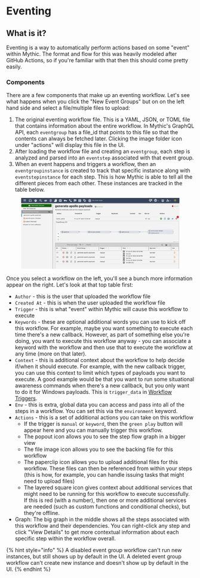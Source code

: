 # Eventing

## What is it?

Eventing is a way to automatically perform actions based on some "event" within Mythic. The format and flow for this was heavily modeled after GitHub Actions, so if you're familiar with that then this should come pretty easily.

### Components

There are a few components that make up an eventing workflow. Let's see what happens when you click the "New Event Groups" but on on the left hand side and select a file/multiple files to upload:

1. The original eventing workflow file. This is a YAML, JSON, or TOML file that contains information about the entire workflow. In Mythic's GraphQL API, each `eventgroup` has a file\_id that points to this file so that the contents can always be fetched later. Clicking the image folder icon under "actions" will display this file in the UI.
2. After loading the workflow file and creating an `eventgroup`, each step is analyzed and parsed into an `eventstep` associated with that event group.
3. When an event happens and triggers a workflow, then an `eventgroupinstance` is created to track that specific instance along with `eventstepinstance` for each step. This is how Mythic is able to tell all the different pieces from each other. These instances are tracked in the table below.

<figure><img src="../../../.gitbook/assets/image (19).png" alt=""><figcaption></figcaption></figure>

Once you select a workflow on the left, you'll see a bunch more information appear on the right. Let's look at that top table first:

* `Author` - this is the user that uploaded the workflow file
* `Created At` - this is when the user uploaded the workflow file
* `Trigger` - this is what "event" within Mythic will cause this workflow to execute
* `Keywords` - these are optional additional words you can use to kick off this workflow. For example, maybe you want something to execute each time there's a new callback. However, as part of something else you're doing, you want to execute this workflow anyway - you can associate a keyword with the workflow and then use that to execute the workflow at any time (more on that later).
* `Context` - this is additional context about the workflow to help decide if/when it should execute. For example, with the new callback trigger, you can use this context to limit which types of payloads you want to execute. A good example would be that you want to run some situational awareness commands when there's a new callback, but you only want to do it for Windows payloads. This is `trigger_data` in [Workflow Triggers](workflow-triggers.md).
* `Env` - this is extra, global data you can access and pass into all of the steps in a workflow. You can set this via the `environment` keyword.
* `Actions` - this is a set of additional actions you can take on this workflow
  * If the trigger is `manual` or `keyword`, then the `green play` button will appear here and you can manually trigger this workflow.
  * The popout icon allows you to see the step flow graph in a bigger view
  * The file image icon allows you to see the backing file for this workflow
  * The paperclip icon allows you to upload additional files for this workflow. These files can then be referenced from within your steps (this is how, for example, you can handle issuing tasks that might need to upload files)
  * The layered square icon gives context about additional services that might need to be running for this workflow to execute successfully. If this is red (with a number), then one or more additional services are needed (such as custom functions and conditional checks), but they're offline.
* Graph: The big graph in the middle shows all the steps associated with this workflow and their dependencies. You can right-click any step and click "View Details" to get more contextual information about each specific step within the workflow overall.

{% hint style="info" %}
A disabled event group workflow can't run new instances, but still shows up by default in the UI. A deleted event group workflow can't create new instance and doesn't show up by default in the UI.
{% endhint %}
